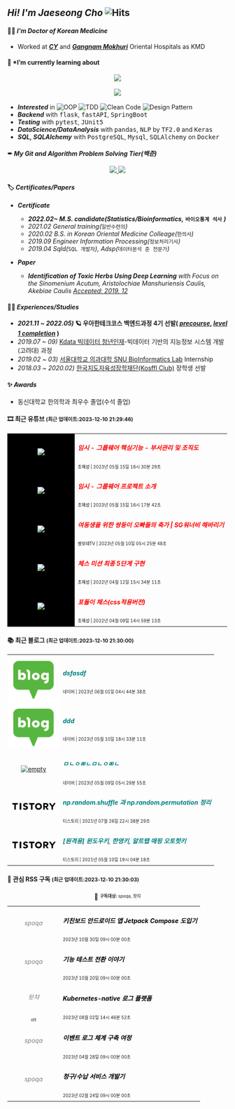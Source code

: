 <!-- 헤더 -->

[//]: # (![header]&#40;https://capsule-render.vercel.app/api?type=waving&color=f6ebe1&height=150&section=header&text=ReturnedStudent%20for%20Engineer&fontSize=50&fontColor=152447&desc=평범한%20한의사%20돌범의%20우아한%20엔지니어%20도전기&descAlignY=80&#41;)

<!-- <img src="https://media.giphy.com/media/hvRJCLFzcasrR4ia7z/giphy.gif" width="5px"> -->
## *Hi! I'm Jaeseong Cho* ![Hits](https://hits.seeyoufarm.com/api/count/incr/badge.svg?url=https%3A%2F%2Fis2js.github.io%2Fblog_raw&count_bg=152447&title_bg=f6ebe1&icon_color=%23E1DFDF&title=%EB%B0%A9%EB%AC%B8%EC%9E%90+%EC%88%98&edge_flat=false)


<!-- in  [`git`](https://blog.chojaeseong.com/categories/#git), `python3.8+`, (pytest), [`pyenv`](https://blog.chojaeseong.com/categories/#configuration) on `Wsl2` with `VScode` -->
#### 👨‍⚕️ *I'm Doctor of Korean Medicine*
- Worked at ***[CY](http://www.cyhani.com/)*** and ***[Gangnam Mokhuri](https://www.mokhuri.com/)*** Oriental Hospitals as KMD

#### 🌱 *I’m currently learning about 
<p align="center">
  <a href="https://skillicons.dev">
    <img src="https://skillicons.dev/icons?i=idea,vscode,github,docker,aws,gcp" />
  </a>
</p>
<p align="center">
  <a href="https://skillicons.dev">
    <img src="https://skillicons.dev/icons?i=python,flask,fastapi,django,java,spring,vue" />
  </a>
</p>

[//]: # (below with 2 based language ![Python]&#40;https://img.shields.io/badge/Python-%2320232a?style=flat&logo=python&color=152347&#41; and ![Java]&#40;https://img.shields.io/badge/Java-%2320232a.svg?style=flat&logo=java&logoColor=6DB33F&color=152347&#41;*)


- ***Interested*** in ![OOP](https://img.shields.io/badge/OOP-%2320232a.svg?style=flat&logo=SlickPic&logoColor=FFFFFF&color=152347) ![TDD](https://img.shields.io/badge/TDD-%2320232a.svg?style=flat&logo=FutureLearn&logoColor=FFFFFF&color=152347) ![Clean Code](https://img.shields.io/badge/CleanCode-%2320232a.svg?style=flat&logo=Textpattern&logoColor=FFFFFF&color=152347) ![Design Pattern](https://img.shields.io/badge/DesignPattern-%2320232a.svg?style=flat&logo=SlickPic&logoColor=FFFFFF&color=152347)
- ***Backend*** with <kbd>flask</kbd>, <kbd>fastAPI</kbd>, <kbd>SpringBoot</kbd>
- ***Testing*** with <kbd>pytest</kbd>, <kbd>JUnit5</kbd>
- ***DataScience/DataAnalysis*** with <kbd>pandas</kbd>, <kbd>NLP</kbd> by <kbd>TF2.0</kbd> and <kbd>Keras</kbd>
- ***SQL, SQLAlchemy*** with <kbd>PostgreSQL</kbd>, <kbd>Mysql</kbd>, <kbd>SQLAlchemy</kbd> on <kbd>Docker</kbd>

[//]: # (- ***My blog***)

[//]: # ()
[//]: # (  - *develop blog: https://blog.chojaeseong.com/ &#40;**~ing**&#41;*)

[//]: # ()
[//]: # (  - *datascience blog: https://nittaku.tistory.com &#40;closed, **누적방문자 300만 ↑**&#41;*)



#### ✒ *My Git and Algorithm Problem Solving Tier(백준)*

<p align="center">
  <a href="#">
    <img src="https://github-readme-stats.vercel.app/api?username=is2js&theme=graywhite&show_icons=true" height="150px">
  </a>
  <a href="#">
    <img src="http://mazassumnida.wtf/api/v2/generate_badge?boj=tingstyle1&cache=c" height="150px">
  </a>
</p>



#### 🏷 *Certificates/Papers*
- ***Certificate***
    - ***2022.02~ M.S. candidate(Statistics/Bioinformatics,*** **`바이오통계 석사`** ***)***
    - *2021.02 General training(*`일반수련의`*)*
    - *2020.02 B.S. in Korean Oriental Medicine Colleage(*`한의사`*)*
    - *2019.09 Engineer Information Processing(*`정보처리기사`*)*
    - *2019.04 Sqld(*`SQL 개발자`*), Adsp(*`데이터분석 준 전문가`*)*
    
- ***Paper***
    - ***Identification of Toxic Herbs Using Deep Learning** with Focus on the Sinomenium Acutum, Aristolochiae Manshuriensis Caulis, Akebiae Caulis [Accepted: 2019. 12](https://www.mdpi.com/2076-3417/9/24/5456)*
#### 🚴‍♂️ *Experiences/Studies* 
<!-- - *2021.09 ~ 11)* 🦁 [멋쟁이사자처럼](https://projectlion.io/courses/technology/naver) X Ncloud and Clova를 활용한 인공지능 서비스 과정-[수료증](https://raw.githubusercontent.com/is3js/screenshots/main/image-20211104162738975.png) -->
<!-- - **Experience** -->
- ***2021.11 ~ 2022.05)* 🪐 우아한테크코스 백엔드과정 4기 선발( [*precourse*](https://github.com/is2js/woowa_precourse), [*level 1 completion*](https://raw.githubusercontent.com/is2js/screenshots/main/20220525102303.png) )**
- *2019.07 ~ 09)* [Kdata 빅데이터 청년인재](https://dataonair.or.kr/bigjob/)-빅데이터 기반의 지능정보 시스템 개발(고려대) 과정
- *2019.02 ~ 03)* [서울대학교 의과대학 SNU BioInformatics Lab](http://www.snubi.org/) Internship
- *2018.03 ~ 2020.02)* [한국지도자육성장학재단(Kosffl Club)](https://www.kosffl.or.kr/) 장학생 선발
<!-- - *2018.12)* 대한한의학회 한의대 미래인재육성 프로젝트(포스터 발표대회) 대상 수상-[기사](https://www.akomnews.com/bbs/board.php?bo_table=news&wr_id=27990)  -->
<!-- - *2011.08 ~ 2013.05)* 💪 육군 병장 제대(보직: 작전병, Don't need mouse to me) -->
<!-- - 2017.12~2018.1) 한의IT기업 한의플래닛 Intern -->
<!--     - 2017 ) 한의대생들을 위한 근육(MPS)침 ANDROID앱 개발 - [Google PlayStore](https://play.google.com/store/apps/details?id=org.dshani.cho.MPS_FLEX_1122notice&hl=ko&gl=US)
    - 🤏 실사용 한의대생 500명이상, 1000+ 다운로드 MPS앱 [뉴스기사](https://www.mjmedi.com/news/articleView.html?idxno=33999) -->

#### ✨ *Awards*
- 동신대학교 한의학과 최우수 졸업(수석 졸업)
<!-- - 대한한의학회 한의대 미래인재육성 프로젝트 장학생(대상)
- 빅데이터 청년인재 전체 장려상(고려대내 2위)
- 동신대학교 창업동아리 경진대회 최우수상(1위) -->



[//]: # (<!-- 연락처 -->)

[//]: # (<h2 align="center">👋 Contanct Me!  </h2>)

[//]: # ()
[//]: # (<!-- <p align="center">)

[//]: # (    <a href="mailto:tingstyle1@gmail.com"><img src="https://img.shields.io/badge/Gmail-d14836?style=flat-square&logo=Gmail&logoColor=white&link=tingstyle1@gmail.com"/></a>&nbsp)

[//]: # (    <a href="https://www.facebook.com/realtingstyle"><img src="https://img.shields.io/badge/Facebook-1877F2?style=flat-square&logo=facebook&logoColor=white"/></a>)

[//]: # (    <a href="https://www.github.com/is2js"><img src="https://img.shields.io/badge/GitHub-100000?style=flat-square&logo=github&logoColor=white"/></a>)

[//]: # (</p> -->)

[//]: # ()
[//]: # (<p align="center">)

[//]: # (  <a href="mailto:tingstyle1@gmail.com")

[//]: # (    ><img)

[//]: # (      src="https://img.shields.io/badge/tingstyle1@gmail.com-d14836?style=flat-square&logo=Gmail&logoColor=white&link=tingstyle1@gmail.com")

[//]: # (  /></a>)

[//]: # (  <a href="https://www.facebook.com/realtingstyle")

[//]: # (    ><img)

[//]: # (      src="https://img.shields.io/badge/Facebook.com/realstyle-1877F2?style=flat-square&logo=facebook&logoColor=white")

[//]: # (  /></a>)

[//]: # (  <a href="https://www.github.com/is2js")

[//]: # (    ><img)

[//]: # (      src="https://img.shields.io/badge/GitHub.com/is2js-100000?style=flat-square&logo=github&logoColor=white")

[//]: # (  /></a>)

[//]: # (</p>)

#### 🎞 최근 유튜브 <small>(최근 업데이트:2023-12-10 21:29:46)</small>    
<!-- START -->
<div align="center">
    <table>
        <tr>
            <td align="center" width="140px" style="background:black;" style="padding:0;">
                <a href="https://www.youtube.com/watch?v=FoiRAZSHKUI">
                    <img width="140px" src="https://i3.ytimg.com/vi/FoiRAZSHKUI/hqdefault.jpg" style="margin:0;">
                </a>
            </td>
            <td>
                <h5>
                    <a href="https://www.youtube.com/watch?v=FoiRAZSHKUI" style="color:red;text-decoration: none;">
                        임시 - 그룹웨어 핵심기능 - 부서관리 및 조직도
                    </a>
                </h5>
                <sup><sub><span style="color:black">조재성 | </span>2023년 05월 15일 16시 30분 29초</sub></sup>
            </td>
        </tr>
        <tr>
            <td align="center" width="140px" style="background:black;" style="padding:0;">
                <a href="https://www.youtube.com/watch?v=P_06Nvmunrk">
                    <img width="140px" src="https://i1.ytimg.com/vi/P_06Nvmunrk/hqdefault.jpg" style="margin:0;">
                </a>
            </td>
            <td>
                <h5>
                    <a href="https://www.youtube.com/watch?v=P_06Nvmunrk" style="color:red;text-decoration: none;">
                        임시 - 그룹웨어 프로젝트 소개
                    </a>
                </h5>
                <sup><sub><span style="color:black">조재성 | </span>2023년 05월 15일 16시 17분 42초</sub></sup>
            </td>
        </tr>
        <tr>
            <td align="center" width="140px" style="background:black;" style="padding:0;">
                <a href="https://www.youtube.com/watch?v=1j3wGl06pUs">
                    <img width="140px" src="https://i2.ytimg.com/vi/1j3wGl06pUs/hqdefault.jpg" style="margin:0;">
                </a>
            </td>
            <td>
                <h5>
                    <a href="https://www.youtube.com/watch?v=1j3wGl06pUs" style="color:red;text-decoration: none;">
                        여동생을 위한 쌍둥이 오빠들의 축가 | SG워너비 해바리기
                    </a>
                </h5>
                <sup><sub><span style="color:black">쌍보네TV | </span>2023년 05월 10일 05시 25분 48초</sub></sup>
            </td>
        </tr>
        <tr>
            <td align="center" width="140px" style="background:black;" style="padding:0;">
                <a href="https://www.youtube.com/watch?v=7NER1ikd8AU">
                    <img width="140px" src="https://i4.ytimg.com/vi/7NER1ikd8AU/hqdefault.jpg" style="margin:0;">
                </a>
            </td>
            <td>
                <h5>
                    <a href="https://www.youtube.com/watch?v=7NER1ikd8AU" style="color:red;text-decoration: none;">
                        체스 미션 최종 5단계 구현
                    </a>
                </h5>
                <sup><sub><span style="color:black">조재성 | </span>2022년 04월 12일 15시 34분 11초</sub></sup>
            </td>
        </tr>
        <tr>
            <td align="center" width="140px" style="background:black;" style="padding:0;">
                <a href="https://www.youtube.com/watch?v=GZBNcOFdA1Y">
                    <img width="140px" src="https://i4.ytimg.com/vi/GZBNcOFdA1Y/hqdefault.jpg" style="margin:0;">
                </a>
            </td>
            <td>
                <h5>
                    <a href="https://www.youtube.com/watch?v=GZBNcOFdA1Y" style="color:red;text-decoration: none;">
                        포돌이 체스(css적용버전)
                    </a>
                </h5>
                <sup><sub><span style="color:black">조재성 | </span>2022년 04월 09일 14시 59분 13초</sub></sup>
            </td>
        </tr>
    </table>
</div>
<!-- END -->

#### 📚 최근 블로그 <small>(최근 업데이트:2023-12-10 21:30:00)</small>    
<!-- START -->
<div align="center">
    <table>
        <tr>
            <td align="center" width="120px" style="padding:0;">
                <a href="https://blog.naver.com/is2js/223117137300">
                    <img width="120px" src="./rss_sources/images/naver.png" style="margin:0;" alt="empty">
                </a>
            </td>
            <td>
                <h5>
                    <a href="https://blog.naver.com/is2js/223117137300" style="color:teal;text-decoration: none;">
                        dsfasdf
                    </a>
                </h5>
                <sup><sub>네이버 | 2023년 06월 01일 04시 44분 38초</sub></sup>
            </td>
        </tr>
        <tr>
            <td align="center" width="120px" style="padding:0;">
                <a href="https://blog.naver.com/is2js/223098522367">
                    <img width="120px" src="./rss_sources/images/naver.png" style="margin:0;" alt="empty">
                </a>
            </td>
            <td>
                <h5>
                    <a href="https://blog.naver.com/is2js/223098522367" style="color:teal;text-decoration: none;">
                        ddd
                    </a>
                </h5>
                <sup><sub>네이버 | 2023년 05월 10일 18시 33분 11초</sub></sup>
            </td>
        </tr>
        <tr>
            <td align="center" width="120px" style="padding:0;">
                <a href="https://blog.naver.com/is2js/223096950852">
                    <img width="120px" src="https://postfiles.pstatic.net/MjAyMzA1MDlfNDYg/MDAxNjgzNTc3Nzg4NzUy.AlAGwLmQLs2vVPJlB65VyGMf_qAlz63zO1hqmBRa5oYg.qnpSINFxzXsETQftIzrgzBgF9HjTe9WH_zBLmbh58A4g.PNG.is2js/%EB%B0%94%EC%9A%B8%EC%BC%80%EC%96%B4.png?type=w773" style="margin:0;" alt="empty">
                </a>
            </td>
            <td>
                <h5>
                    <a href="https://blog.naver.com/is2js/223096950852" style="color:teal;text-decoration: none;">
                        ㅁㄴㅇㄻㄴㅁㄴㅇㄻㄴ
                    </a>
                </h5>
                <sup><sub>네이버 | 2023년 05월 09일 05시 29분 55초</sub></sup>
            </td>
        </tr>
        <tr>
            <td align="center" width="120px" style="padding:0;">
                <a href="https://nittaku.tistory.com/514">
                    <img width="120px" src="./rss_sources/images/tistory.png" style="margin:0;" alt="empty">
                </a>
            </td>
            <td>
                <h5>
                    <a href="https://nittaku.tistory.com/514" style="color:teal;text-decoration: none;">
                        np.random.shuffle 과 np.random.permutation 정리
                    </a>
                </h5>
                <sup><sub>티스토리 | 2021년 07월 26일 22시 38분 29초</sub></sup>
            </td>
        </tr>
        <tr>
            <td align="center" width="120px" style="padding:0;">
                <a href="https://nittaku.tistory.com/513">
                    <img width="120px" src="./rss_sources/images/tistory.png" style="margin:0;" alt="empty">
                </a>
            </td>
            <td>
                <h5>
                    <a href="https://nittaku.tistory.com/513" style="color:teal;text-decoration: none;">
                        [원격용] 윈도우키, 한영키, 알트탭 매핑 오토핫키
                    </a>
                </h5>
                <sup><sub>티스토리 | 2021년 05월 10일 19시 04분 18초</sub></sup>
            </td>
        </tr>
    </table>
</div>
<!-- END -->

#### 📆 관심 RSS 구독 <small>(최근 업데이트:2023-12-10 21:30:03)</small>    
<!-- START -->
<div align="center">
    📢 <sup><sub><strong>구독대상:</strong> spoqa, 왓챠</sub></sup>
</div>
<div align="center">
    <table>
        <tr>
            <td align="center" width="120px" style="padding:0;">
                <h6>
                    <a href="https://spoqa.github.io/" style="color:grey;text-decoration: none;">
                        spoqa
                    </a>
                </h6>
                <sup><sub></sub></sup>
            </td>
            <td>
                <h5>
                    <a href="https://spoqa.github.io/2023/10/30/android-jetpack-compose.html" style="color:black;text-decoration: none;">
                        키친보드 안드로이드 앱 Jetpack Compose 도입기
                    </a>
                </h5>
                <sup><sub>2023년 10월 30일 09시 00분 00초</sub></sup>
            </td>
        </tr>
        <tr>
            <td align="center" width="120px" style="padding:0;">
                <h6>
                    <a href="https://spoqa.github.io/" style="color:grey;text-decoration: none;">
                        spoqa
                    </a>
                </h6>
                <sup><sub></sub></sup>
            </td>
            <td>
                <h5>
                    <a href="https://spoqa.github.io/2023/10/20/functional-testing-converting-story.html" style="color:black;text-decoration: none;">
                        기능 테스트 전환 이야기
                    </a>
                </h5>
                <sup><sub>2023년 10월 20일 09시 00분 00초</sub></sup>
            </td>
        </tr>
        <tr>
            <td align="center" width="120px" style="padding:0;">
                <h6>
                    <a href="https://watcha.com/" style="color:grey;text-decoration: none;">
                        왓챠
                    </a>
                </h6>
                <sup><sub>ott</sub></sup>
            </td>
            <td>
                <h5>
                    <a href="https://medium.com/watcha/kubernetes-native-%EB%A1%9C%EA%B7%B8-%ED%94%8C%EB%9E%AB%ED%8F%BC-8ba43597ef47?source=rss----bd1678892a27---4" style="color:black;text-decoration: none;">
                        Kubernetes-native 로그 플랫폼
                    </a>
                </h5>
                <sup><sub>2023년 08월 02일 14시 46분 52초</sub></sup>
            </td>
        </tr>
        <tr>
            <td align="center" width="120px" style="padding:0;">
                <h6>
                    <a href="https://spoqa.github.io/" style="color:grey;text-decoration: none;">
                        spoqa
                    </a>
                </h6>
                <sup><sub></sub></sup>
            </td>
            <td>
                <h5>
                    <a href="https://spoqa.github.io/2023/04/28/journey-to-building-an-event-log-system.html" style="color:black;text-decoration: none;">
                        이벤트 로그 체계 구축 여정
                    </a>
                </h5>
                <sup><sub>2023년 04월 28일 09시 00분 00초</sub></sup>
            </td>
        </tr>
        <tr>
            <td align="center" width="120px" style="padding:0;">
                <h6>
                    <a href="https://spoqa.github.io/" style="color:grey;text-decoration: none;">
                        spoqa
                    </a>
                </h6>
                <sup><sub></sub></sup>
            </td>
            <td>
                <h5>
                    <a href="https://spoqa.github.io/2023/02/24/bill-payment-development-story.html" style="color:black;text-decoration: none;">
                        청구/수납 서비스 개발기
                    </a>
                </h5>
                <sup><sub>2023년 02월 24일 09시 00분 00초</sub></sup>
            </td>
        </tr>
    </table>
</div>
<!-- END -->


